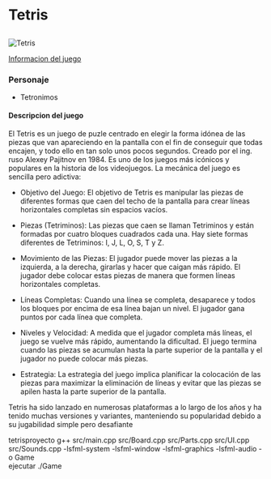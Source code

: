 # Tetris
##
![Tetris](https://miro.medium.com/v2/resize:fit:1400/1*26lHxJ2Icsx4BWct9-h6Tw.jpeg)

[Informacion del juego](https://tetrismania.net/)

### Personaje
* Tetronimos


#### **Descripcion del juego**
El Tetris es un juego de puzle centrado en elegir la forma idónea de las piezas que van apareciendo en la pantalla con el fin de conseguir que todas encajen, y todo ello en tan solo unos pocos segundos.
Creado por el ing. ruso Alexey Pajitnov en 1984. Es uno de los juegos más icónicos y populares en la historia de los videojuegos. La mecánica del juego es sencilla pero adictiva:

* Objetivo del Juego: El objetivo de Tetris es manipular las piezas de diferentes formas que caen del techo de la pantalla para crear líneas horizontales completas sin espacios vacíos.

* Piezas (Tetriminos): Las piezas que caen se llaman Tetriminos y están formadas por cuatro bloques cuadrados cada una. Hay siete formas diferentes de Tetriminos: I, J, L, O, S, T y Z.

* Movimiento de las Piezas: El jugador puede mover las piezas a la izquierda, a la derecha, girarlas y hacer que caigan más rápido. El jugador debe colocar estas piezas de manera que formen líneas horizontales completas.

* Líneas Completas: Cuando una línea se completa, desaparece y todos los bloques por encima de esa línea bajan un nivel. El jugador gana puntos por cada línea que completa.

* Niveles y Velocidad: A medida que el jugador completa más líneas, el juego se vuelve más rápido, aumentando la dificultad. El juego termina cuando las piezas se acumulan hasta la parte superior de la pantalla y el jugador no puede colocar más piezas.

* Estrategia: La estrategia del juego implica planificar la colocación de las piezas para maximizar la eliminación de líneas y evitar que las piezas se apilen hasta la parte superior de la pantalla.

Tetris ha sido lanzado en numerosas plataformas a lo largo de los años y ha tenido muchas versiones y variantes, manteniendo su popularidad debido a su jugabilidad simple pero desafiante

tetrisproyecto
g++ src/main.cpp src/Board.cpp src/Parts.cpp src/UI.cpp src/Sounds.cpp -lsfml-system -lsfml-window -lsfml-graphics -lsfml-audio -o Game   
ejecutar
./Game